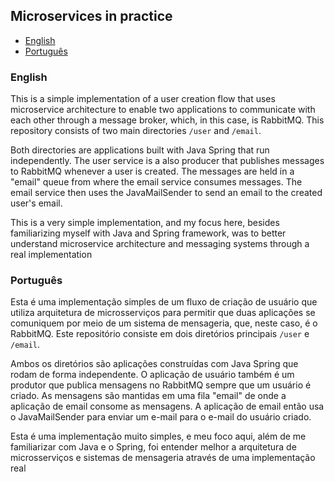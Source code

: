 ## Microservices in practice 

- [English](#english)
- [Português](#português)


### English
This is a simple implementation of a user creation flow that uses microservice architecture to enable two applications to communicate with each other through a message broker, which, in this case, is RabbitMQ. This repository consists of two main directories ```/user``` and ```/email```.

Both directories are applications built with Java Spring that run independently. The user service is a also producer that publishes messages to RabbitMQ whenever a user is created. The messages are held in a "email" queue from where the email service consumes messages. The email service then uses the JavaMailSender to send an email to the created user's email.

This is a very simple implementation, and my focus here, besides familiarizing myself with Java and Spring framework, was to better understand microservice architecture and messaging systems through a real implementation


### Português
Esta é uma implementação simples de um fluxo de criação de usuário que utiliza arquitetura de microsserviços para permitir que duas aplicações se comuniquem por meio de um sistema de mensageria, que, neste caso, é o RabbitMQ. Este repositório consiste em dois diretórios principais ```/user``` e ```/email```.

Ambos os diretórios são aplicações construídas com Java Spring que rodam de forma independente. O aplicação de usuário também é um produtor que publica mensagens no RabbitMQ sempre que um usuário é criado. As mensagens são mantidas em uma fila "email" de onde a aplicação de email consome as mensagens. A aplicação de email então usa o JavaMailSender para enviar um e-mail para o e-mail do usuário criado.

Esta é uma implementação muito simples, e meu foco aqui, além de me familiarizar com Java e o Spring, foi entender melhor a arquitetura de microsserviços e sistemas de mensageria através de uma implementação real